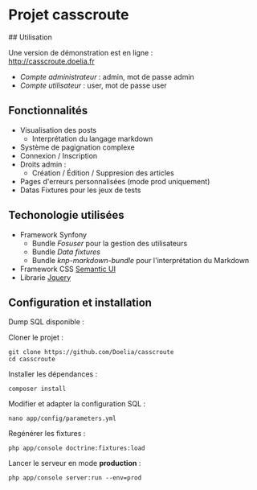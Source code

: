 # Projet casscroute

## Utilisation

Une version de démonstration est en ligne :  
http://casscroute.doelia.fr

- *Compte administrateur* : admin, mot de passe admin
- *Compte utilisateur* : user, mot de passe user

## Fonctionnalités

- Visualisation des posts
    - Interprétation du langage markdown
- Système de pagignation complexe
- Connexion / Inscription
- Droits admin :
    - Création / Édition / Suppresion des articles
- Pages d'erreurs personnalisées (mode prod uniquement)
- Datas Fixtures pour les jeux de tests

## Techonologie utilisées
- Framework Synfony
    - Bundle *Fosuser* pour la gestion des utilisateurs
    - Bundle *Data fixtures*
    - Bundle *knp-markdown-bundle* pour l'interprétation du Markdown
- Framework CSS [Semantic UI](http://semantic-ui.com/)
- Librarie [Jquery](https://jquery.com/)

## Configuration et installation

Dump SQL disponible :

Cloner le projet :
```
git clone https://github.com/Doelia/casscroute
cd casscroute
```

Installer les dépendances :
```
composer install
```

Modifier et adapter la configuration SQL :
```
nano app/config/parameters.yml
```

Regénérer les fixtures :
```
php app/console doctrine:fixtures:load
```

Lancer le serveur en mode **production** :
```
php app/console server:run --env=prod
```
